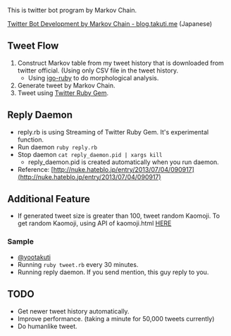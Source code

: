 This is twitter bot program by Markov Chain.

[Twitter Bot Development by Markov Chain - blog.takuti.me](http://blog.takuti.me/twitter-bot/) (Japanese)

## Tweet Flow
1. Construct Markov table from my tweet history that is downloaded from twitter official. (Using only CSV file in the tweet history.
	- Using [igo-ruby](https://github.com/kyow/igo-ruby) to do morphological analysis.
2. Generate tweet by Markov Chain.
3. Tweet using [Twitter Ruby Gem](https://github.com/sferik/twitter).

## Reply Daemon
- reply.rb is using Streaming of Twitter Ruby Gem. It's experimental function.
- Run daemon `ruby reply.rb`
- Stop daemon `cat reply_daemon.pid | xargs kill`
	- reply_daemon.pid is created automatically when you run daemon.
- Reference: [http://nuke.hateblo.jp/entry/2013/07/04/090917](http://nuke.hateblo.jp/entry/2013/07/04/090917)

## Additional Feature
- If generated tweet size is greater than 100, tweet random Kaomoji. To get random Kaomoji, using API of kaomoji.html [HERE](https://github.com/tatat/kaomoji.html)

### Sample
- [@yootakuti](https://twitter.com/yootakuti)
- Running `ruby tweet.rb` every 30 minutes.
- Running reply daemon. If you send mention, this guy reply to you.

## TODO
- Get newer tweet history automatically.
- Improve performance. (taking a minute for 50,000 tweets currently)
- Do humanlike tweet.